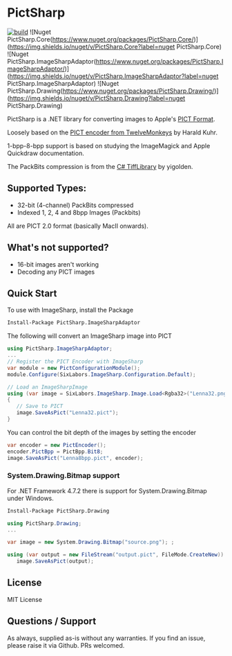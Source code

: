# PictSharp

[![build](https://github.com/pgodwin/PictSharp/actions/workflows/build.yml/badge.svg)](https://github.com/pgodwin/PictSharp/actions/workflows/build.yml)
![Nuget PictSharp.Core(https://www.nuget.org/packages/PictSharp.Core/)](https://img.shields.io/nuget/v/PictSharp.Core?label=nuget PictSharp.Core)
![Nuget PictSharp.ImageSharpAdaptor(https://www.nuget.org/packages/PictSharp.ImageSharpAdaptor/)](https://img.shields.io/nuget/v/PictSharp.ImageSharpAdaptor?label=nuget PictSharp.ImageSharpAdaptor)
![Nuget PictSharp.Drawing(https://www.nuget.org/packages/PictSharp.Drawing/)](https://img.shields.io/nuget/v/PictSharp.Drawing?label=nuget PictSharp.Drawing)


PictSharp is a .NET library for converting images to Apple's [PICT Format](https://en.wikipedia.org/wiki/PICT). 

Loosely based on the [PICT encoder from TwelveMonkeys](https://github.com/haraldk/TwelveMonkeys/blob/master/imageio/imageio-pict/src/main/java/com/twelvemonkeys/imageio/plugins/pict/PICTImageWriter.java) by Harald Kuhr. 

1-bpp-8-bpp support is based on studying the ImageMagick and Apple Quickdraw documentation. 

The PackBits compression is from the [C# TiffLibrary]([TiffLibrary](https://github.com/yigolden/TiffLibrary)) by yigolden.

## Supported Types:
 - 32-bit (4-channel) PackBits compressed
 - Indexed 1, 2, 4 and 8bpp Images (Packbits)

All are PICT 2.0 format (basically MacII onwards).

## What's not supported?

 - 16-bit images aren't working
 - Decoding any PICT images

## Quick Start

To use with ImageSharp, install the Package

```bash
Install-Package PictSharp.ImageSharpAdaptor
```

The following will convert an ImageSharp image into PICT

```csharp
using PictSharp.ImageSharpAdaptor;
...
// Register the PICT Encoder with ImageSharp
var module = new PictConfigurationModule();
module.Configure(SixLabors.ImageSharp.Configuration.Default);

// Load an ImageSharpImage
using (var image = SixLabors.ImageSharp.Image.Load<Rgba32>("Lenna32.png"))
{
   // Save to PICT
   image.SaveAsPict("Lenna32.pict");
}

```

You can control the bit depth of the images by setting the encoder
```csharp
var encoder = new PictEncoder();
encoder.PictBpp = PictBpp.Bit8;
image.SaveAsPict("Lenna8bpp.pict", encoder);
```

### System.Drawing.Bitmap support
For .NET Framework 4.7.2 there is support for System.Drawing.Bitmap under Windows.

```bash
Install-Package PictSharp.Drawing
```

```csharp
using PictSharp.Drawing;
...

var image = new System.Drawing.Bitmap("source.png"); ;

using (var output = new FileStream("output.pict", FileMode.CreateNew))
   image.SaveAsPict(output);
```
## License
MIT License

## Questions / Support
As always, supplied as-is without any warranties. If you find an issue, please raise it via Github. PRs welcomed.

